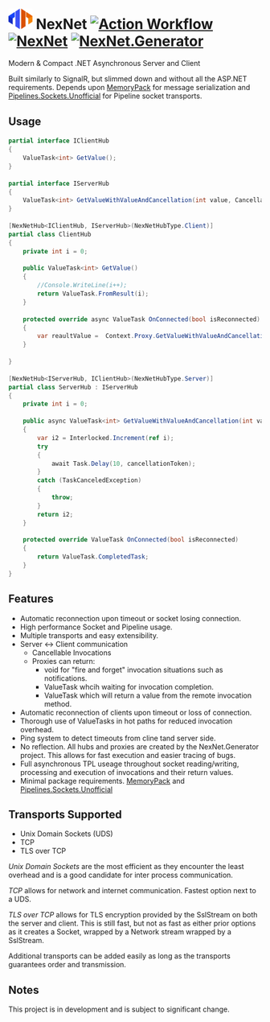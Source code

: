 # <img src="./docs/images/logo-256.png" width="48"> NexNet [![Action Workflow](https://github.com/Dtronix/NexNet/actions/workflows/dotnet.yml/badge.svg)](https://github.com/Dtronix/NexNet/actions)  [![NexNet](https://img.shields.io/nuget/v/NexNet.svg?maxAge=60)](https://www.nuget.org/packages/NexNet) [![NexNet.Generator](https://img.shields.io/nuget/v/NexNet.Generator.svg?maxAge=60)](https://www.nuget.org/packages/NexNet.Generator)
Modern &amp; Compact .NET Asynchronous Server and Client

Built similarly to SignalR, but slimmed down and without all the ASP.NET requirements. Depends upon [MemoryPack](https://github.com/Cysharp/MemoryPack) for message serialization and [Pipelines.Sockets.Unofficial](https://github.com/mgravell/Pipelines.Sockets.Unofficial) for Pipeline socket transports.

## Usage
```csharp
partial interface IClientHub
{
    ValueTask<int> GetValue();
}

partial interface IServerHub
{
    ValueTask<int> GetValueWithValueAndCancellation(int value, CancellationToken cancellationToken);
}

[NexNetHub<IClientHub, IServerHub>(NexNetHubType.Client)]
partial class ClientHub
{
    private int i = 0;

    public ValueTask<int> GetValue()
    {
        //Console.WriteLine(i++);
        return ValueTask.FromResult(i);
    }
    
    protected override async ValueTask OnConnected(bool isReconnected)
    {
        var reaultValue =  Context.Proxy.GetValueWithValueAndCancellation(321, CancellationToken.None);
    }

}

[NexNetHub<IServerHub, IClientHub>(NexNetHubType.Server)]
partial class ServerHub : IServerHub
{
    private int i = 0;

    public async ValueTask<int> GetValueWithValueAndCancellation(int value, CancellationToken cancellationToken)
    {
        var i2 = Interlocked.Increment(ref i);
        try
        {
            await Task.Delay(10, cancellationToken);
        }
        catch (TaskCanceledException)
        {
            throw;
        }
        return i2;
    }

    protected override ValueTask OnConnected(bool isReconnected)
    {
        return ValueTask.CompletedTask;
    }
}

```

## Features
- Automatic reconnection upon timeout or socket losing connection.
- High performance Socket and Pipeline usage.
- Multiple transports and easy extensibility.
- Server <-> Client communication
  - Cancellable Invocations
  - Proxies can return:
    - void for "fire and forget" invocation situations such as notifications.
    - ValueTask whcih waiting for invocation completion.
    - ValueTask<T> which will return a value from the remote invocation method.
- Automatic reconnection of clients upon timeout or loss of connection.
- Thorough use of ValueTasks in hot paths for reduced invocation overhead.
- Ping system to detect timeouts from cline tand server side.
- No reflection. All hubs and proxies are created by the NexNet.Generator project.  This allows for fast execution and easier tracing of bugs.
- Full asynchronous TPL useage throughout socket reading/writing, processing and execution of invocations and their return values.
- Minimal package requirements. [MemoryPack](https://github.com/Cysharp/MemoryPack) and [Pipelines.Sockets.Unofficial](https://github.com/mgravell/Pipelines.Sockets.Unofficial)

## Transports Supported
- Unix Domain Sockets (UDS)
- TCP
- TLS over TCP

*Unix Domain Sockets* are the most efficient as they encounter the least overhead and is  a good candidate for inter process communication.

*TCP* allows for network and internet communication. Fastest option next to a UDS.

*TLS over TCP* allows for TLS encryption provided by the SslStream on both the server and client. This is still fast, but not as fast as either prior options as it creates a Socket, wrapped by a Network stream wrapped by a SslStream.

Additional transports can be added easily as long as the transports guarantees order and transmission.

## Notes
This project is in development and is subject to significant change.
